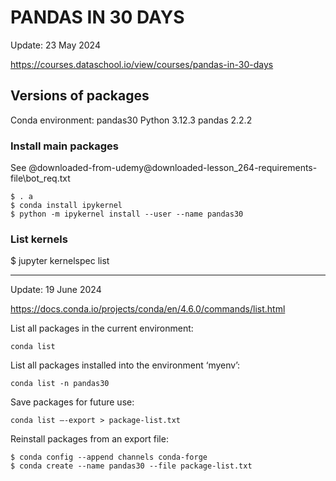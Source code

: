 # PANDAS IN 30 DAYS

Update: 23 May 2024

https://courses.dataschool.io/view/courses/pandas-in-30-days

## Versions of packages

Conda environment: pandas30
Python 3.12.3
pandas 2.2.2

### Install main packages

See @downloaded-from-udemy\@downloaded-lesson_264-requirements-file\bot_req.txt

```
$ . a
$ conda install ipykernel
$ python -m ipykernel install --user --name pandas30
```

### List kernels

$ jupyter kernelspec list

---

Update: 19 June 2024

https://docs.conda.io/projects/conda/en/4.6.0/commands/list.html

List all packages in the current environment:

```
conda list
```

List all packages installed into the environment ‘myenv’:

```
conda list -n pandas30
```

Save packages for future use:

```
conda list –-export > package-list.txt
```

Reinstall packages from an export file:

```
$ conda config --append channels conda-forge
$ conda create --name pandas30 --file package-list.txt
```
